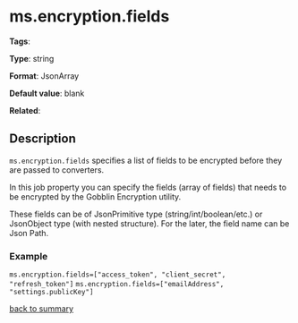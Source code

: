 # ms.encryption.fields

**Tags**: 

**Type**: string

**Format**: JsonArray

**Default value**: blank

**Related**:

## Description

`ms.encryption.fields` specifies a list of fields to be encrypted before
they are passed to converters. 

In this job property you can specify the fields (array of fields) 
that needs to be encrypted by the Gobblin Encryption utility.

These fields can be of JsonPrimitive type (string/int/boolean/etc.) or 
JsonObject type (with nested structure). For the later, the field 
name can be Json Path.

### Example

`ms.encryption.fields=["access_token", "client_secret", "refresh_token"]`
`ms.encryption.fields=["emailAddress", "settings.publicKey"]`

[back to summary](https://github.com/linkedin/data-integration-library/blob/master/docs/parameters/summary.md#msencryptionfields)

